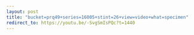 ```yaml
---
layout: post
title: "bucket=prq49+series=16005+stint=26+view=video+what=specimen"
redirect_to: https://youtu.be/-SvgSmIsPQc?t=1440
---
```

